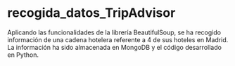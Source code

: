 # recogida_datos_TripAdvisor
Aplicando las funcionalidades de la librería BeautifulSoup, se ha recogido información de una cadena hotelera referente a 4 de sus hoteles en Madrid.
La información ha sido almacenada en MongoDB y el código desarrollado en Python.
